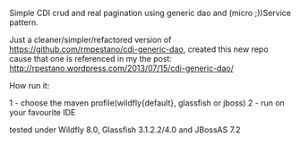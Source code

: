 Simple CDI crud and real pagination using generic dao and (micro ;))Service pattern.

Just a cleaner/simpler/refactored version of https://github.com/rmpestano/cdi-generic-dao, created this new repo cause that one is referenced in my the post: http://rpestano.wordpress.com/2013/07/15/cdi-generic-dao/

How run it:

1 - choose the maven profile(wildfly{default}, glassfish or jboss)
2 - run on your favourite IDE



tested under Wildfly 8.0, Glassfish 3.1.2.2/4.0 and JBossAS 7.2
